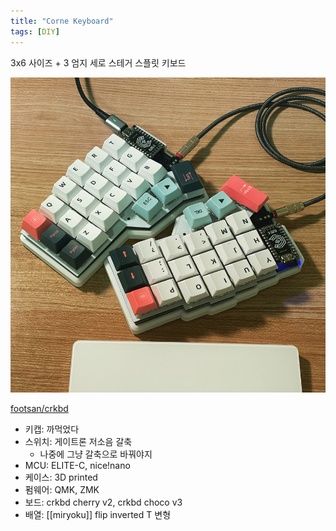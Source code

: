 ```yaml
---
title: "Corne Keyboard"
tags: [DIY]
---
```


3x6 사이즈 + 3 엄지 세로 스테거 스플릿 키보드

![corne keyboard 사진](assets/crkbd.jpeg)

[footsan/crkbd](https://github.com/foostan/crkbd)

- 키캡: 까먹었다
- 스위치: 게이트론 저소음 갈축
  - 나중에 그냥 갈축으로 바꿔야지
- MCU: ELITE-C, nice!nano
- 케이스: 3D printed
- 펌웨어: QMK, ZMK
- 보드: crkbd cherry v2, crkbd choco v3
- 배열: [[miryoku]] flip inverted T 변형
